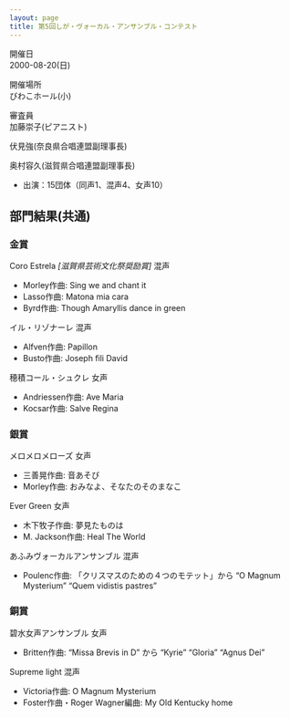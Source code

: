 ```yaml
---
layout: page
title: 第5回しが・ヴォーカル・アンサンブル・コンテスト
---
```

開催日  
2000-08-20(日)

開催場所  
びわこホール(小)

審査員  
加藤崇子(ピアニスト)

伏見強(奈良県合唱連盟副理事長)

奥村容久(滋賀県合唱連盟副理事長)

-   出演：15団体（同声1、混声4、女声10）

部門結果(共通)
--------------

### 金賞

<span class="choir-name">Coro Estrela</span> *\[滋賀県芸術文化祭奨励賞\]*
混声

-   Morley作曲: Sing we and chant it
-   Lasso作曲: Matona mia cara
-   Byrd作曲: Though Amaryllis dance in green

<span class="choir-name">イル・リゾナーレ</span>
混声

-   Alfven作曲: Papillon
-   Busto作曲: Joseph fili David

<span class="choir-name">穂積コール・シュクレ</span>
女声

-   Andriessen作曲: Ave Maria
-   Kocsar作曲: Salve Regina

### 銀賞

<span class="choir-name">メロメロメローズ</span>
女声

-   三善晃作曲: 音あそび
-   Morley作曲: おみなよ、そなたのそのまなこ

<span class="choir-name">Ever Green</span>
女声

-   木下牧子作曲: 夢見たものは
-   M. Jackson作曲: Heal The World

<span class="choir-name">あふみヴォーカルアンサンブル</span>
混声

-   Poulenc作曲: 「クリスマスのための４つのモテット」から “O Magnum Mysterium” “Quem vidistis pastres”

### 銅賞

<span class="choir-name">碧水女声アンサンブル</span>
女声

-   Britten作曲: “Missa Brevis in D” から “Kyrie” “Gloria” “Agnus Dei”

<span class="choir-name">Supreme light</span>
混声

-   Victoria作曲: O Magnum Mysterium
-   Foster作曲・Roger Wagner編曲: My Old Kentucky home
